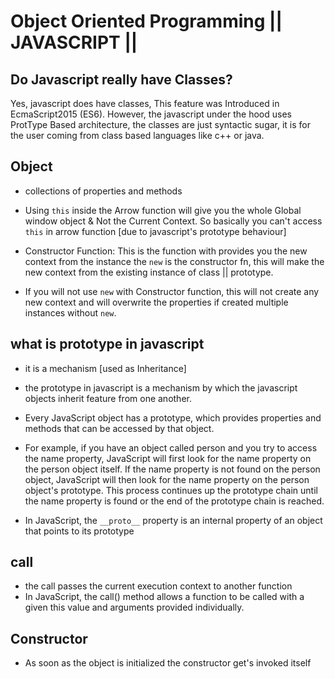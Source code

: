 # Object Oriented Programming || JAVASCRIPT ||

## Do Javascript really have Classes?

Yes, javascript does have classes, This feature was Introduced in EcmaScript2015 (ES6). However, the javascript under the hood uses ProtType Based architecture, the classes are just syntactic sugar, it is for the user coming from class based languages like c++ or java.

## Object

- collections of properties and methods

- Using `this` inside the Arrow function will give you the whole Global window object & Not the Current Context. So basically you can't access `this` in arrow function [due to javascript's prototype behaviour]

- Constructor Function: This is the function with provides you the new context from the instance the `new` is the constructor fn, this will make the new context from the existing instance of class || prototype.

- If you will not use `new` with Constructor function, this will not create any new context and will overwrite the properties if created multiple instances without `new`.

## what is prototype in javascript

- it is a mechanism [used as Inheritance]

- the prototype in javascript is a mechanism by which the javascript objects inherit feature from one another.

- Every JavaScript object has a prototype, which provides properties and methods that can be accessed by that object.

- For example, if you have an object called person and you try to access the name property, JavaScript will first look for the name property on the person object itself. If the name property is not found on the person object, JavaScript will then look for the name property on the person object's prototype. This process continues up the prototype chain until the name property is found or the end of the prototype chain is reached.

- In JavaScript, the `__proto__` property is an internal property of an object that points to its prototype

## call

- the call passes the current execution context to another function
- In JavaScript, the call() method allows a function to be called with a given this value and arguments provided individually.

## Constructor

- As soon as the object is initialized the constructor get's invoked itself
